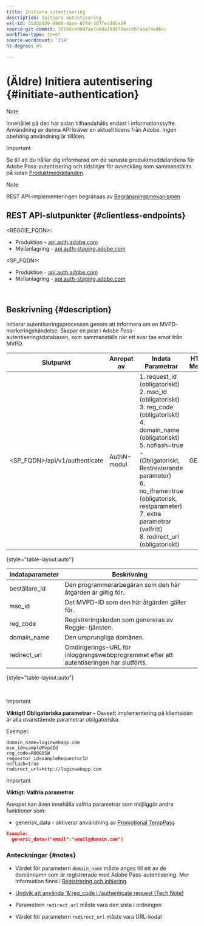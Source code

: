 ```yaml
---
title: Initiera autentisering
description: Initiera autentisering
exl-id: 55dddd29-68d6-4aae-8744-307fea285e29
source-git-commit: 3818dce9847ae1a0da19dd7decc6b7a6a74a46cc
workflow-type: tm+mt
source-wordcount: '314'
ht-degree: 0%

---
```


# (Äldre) Initiera autentisering {#initiate-authentication}

>[!NOTE]
>
>Innehållet på den här sidan tillhandahålls endast i informationssyfte. Användning av denna API kräver en aktuell licens från Adobe. Ingen obehörig användning är tillåten.

>[!IMPORTANT]
>
> Se till att du håller dig informerad om de senaste produktmeddelandena för Adobe Pass-autentisering och tidslinjer för avveckling som sammanställts på sidan [Produktmeddelanden](/help/authentication/product-announcements.md).

>[!NOTE]
>
> REST API-implementeringen begränsas av [Begränsningsmekanismen](/help/authentication/integration-guide-programmers/throttling-mechanism.md)

## REST API-slutpunkter {#clientless-endpoints}

&lt;REGGIE_FQDN>:

* Produktion - [api.auth.adobe.com](http://api.auth.adobe.com/)
* Mellanlagring - [api.auth-staging.adobe.com](http://api.auth-staging.adobe.com/)

&lt;SP_FQDN>:

* Produktion - [api.auth.adobe.com](http://api.auth.adobe.com/)
* Mellanlagring - [api.auth-staging.adobe.com](http://api.auth-staging.adobe.com/)

</br>


## Beskrivning {#description}

Initierar autentiseringsprocessen genom att informera om en MVPD-markeringshändelse. Skapar en post i Adobe Pass-autentiseringsdatabasen, som sammanställs när ett svar tas emot från MVPD.



| Slutpunkt | Anropat </br>av | Indata   </br>Parametrar | HTTP </br>Metod | Svar | HTTP </br>Response |
| --- | --- | --- | --- | --- | --- |
| &lt;SP_FQDN>/api/v1/authenticate | AuthN-modul | 1. request_id (obligatoriskt)</br>2.  mso_id (obligatoriskt)</br>3.  reg_code (obligatoriskt)</br>4.  domain_name (obligatoriskt)</br>5.  noflash=true - </br>    (Obligatoriskt, Restresterande parameter)</br>6.  no_iframe=true (obligatorisk, restparameter)</br>7.  extra parametrar (valfritt)</br>8.  redirect_url (obligatoriskt) | GET | Inloggningswebbappen omdirigeras till inloggningssidan för MVPD. | 302 för fullständiga omdirigeringsimplementeringar |

{style="table-layout:auto"}


| Indataparameter | Beskrivning |
| --- | --- |
| beställare_id | Den programmerarbegäran som den här åtgärden är giltig för. |
| mso_id | Det MVPD-ID som den här åtgärden gäller för. |
| reg_code | Registreringskoden som genereras av Reggie-tjänsten. |
| domain_name | Den ursprungliga domänen. |
| redirect_url | Omdirigerings-URL för inloggningswebbprogrammet efter att autentiseringen har slutförts. |

{style="table-layout:auto"}

</br>

>[!IMPORTANT]
> 
>**Viktigt! Obligatoriska parametrar -** Oavsett implementering på klientsidan är alla ovanstående parametrar obligatoriska.
>
>
>Exempel:
>
>```
>domain_name=loginwebapp.com
>mso_id=sampleMvpdId
>reg_code=RO0885W
>requestor_id=sampleRequestorId
>noflash=true
>redirect_url=http://loginwebapp.com
>```

>[!IMPORTANT]
> 
>**Viktigt: Valfria parametrar**
>
>Anropet kan även innehålla valfria parametrar som möjliggör andra funktioner som:
>
> * generisk\_data - aktiverar användning av [Promotional TempPass](/help/authentication/integration-guide-programmers/features-premium/temporary-access/promotional-temp-pass.md)
>
>```JSON
>Example:
>   generic_data=("email":"email@domain.com")
>```


### **Anteckningar** {#notes}

* Värdet för parametern `domain_name` måste anges till ett av de domännamn som är registrerade med Adobe Pass-autentisering. Mer information finns i [Registrering och initiering](/help/authentication/kickstart/programmer-overview.md).

* [Undvik att använda &#39;&amp;&#39;reg\_code i /authenticate request (Tech Note)](/help/authentication/integration-guide-programmers/legacy/notes-technical/clientless-avoid-using-reg-code-in-authenticate-request.md)

* Parametern `redirect_url` måste vara den sista i ordningen

* Värdet för parametern `redirect_url` måste vara URL-kodat
